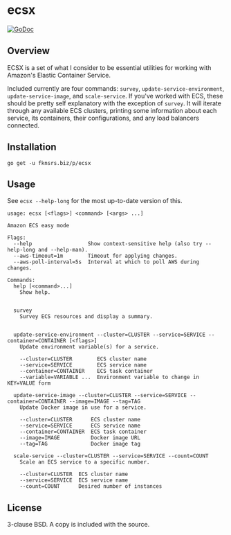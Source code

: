 ecsx
====

[![GoDoc](https://godoc.org/fknsrs.biz/p/ecsx?status.svg)](https://godoc.org/fknsrs.biz/p/ecsx)

Overview
--------

ECSX is a set of what I consider to be essential utilities for working with
Amazon's Elastic Container Service.

Included currently are four commands: `survey`, `update-service-environment`,
`update-service-image`, and `scale-service`. If you've worked with ECS, these
should be pretty self explanatory with the exception of `survey`. It will
iterate through any available ECS clusters, printing some information about
each service, its containers, their configurations, and any load balancers
connected.

Installation
------------

`go get -u fknsrs.biz/p/ecsx`

Usage
-----

See `ecsx --help-long` for the most up-to-date version of this.

```
usage: ecsx [<flags>] <command> [<args> ...]

Amazon ECS easy mode

Flags:
  --help                  Show context-sensitive help (also try --help-long and --help-man).
  --aws-timeout=1m        Timeout for applying changes.
  --aws-poll-interval=5s  Interval at which to poll AWS during changes.

Commands:
  help [<command>...]
    Show help.


  survey
    Survey ECS resources and display a summary.


  update-service-environment --cluster=CLUSTER --service=SERVICE --container=CONTAINER [<flags>]
    Update environment variable(s) for a service.

    --cluster=CLUSTER        ECS cluster name
    --service=SERVICE        ECS service name
    --container=CONTAINER    ECS task container
    --variable=VARIABLE ...  Environment variable to change in KEY=VALUE form

  update-service-image --cluster=CLUSTER --service=SERVICE --container=CONTAINER --image=IMAGE --tag=TAG
    Update Docker image in use for a service.

    --cluster=CLUSTER      ECS cluster name
    --service=SERVICE      ECS service name
    --container=CONTAINER  ECS task container
    --image=IMAGE          Docker image URL
    --tag=TAG              Docker image tag

  scale-service --cluster=CLUSTER --service=SERVICE --count=COUNT
    Scale an ECS service to a specific number.

    --cluster=CLUSTER  ECS cluster name
    --service=SERVICE  ECS service name
    --count=COUNT      Desired number of instances
```

License
-------

3-clause BSD. A copy is included with the source.
